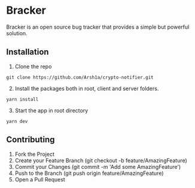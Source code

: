 # Bracker

Bracker is an open source bug tracker that provides a simple but powerful solution.

## Installation

1. Clone the repo

```shell
git clone https://github.com/Arsh1a/crypto-notifier.git
```

2. Install the packages both in root, client and server folders.

```shell
yarn install
```

3. Start the app in root directory

```shell
yarn dev
```

## Contributing

1. Fork the Project
2. Create your Feature Branch (git checkout -b feature/AmazingFeature)
3. Commit your Changes (git commit -m 'Add some AmazingFeature')
4. Push to the Branch (git push origin feature/AmazingFeature)
5. Open a Pull Request
